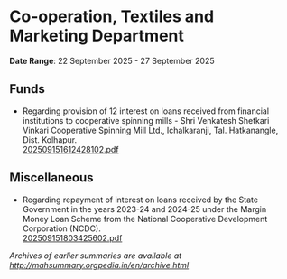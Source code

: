 # Co-operation, Textiles and Marketing Department

**Date Range**: 22 September 2025 - 27 September 2025


## Funds
- Regarding provision of 12 interest on loans received from financial institutions to cooperative spinning mills - Shri Venkatesh Shetkari Vinkari Cooperative Spinning Mill Ltd., Ichalkaranji, Tal. Hatkanangle, Dist. Kolhapur.\
  [202509151612428102.pdf](https://gr.maharashtra.gov.in/Site/Upload/Government%20Resolutions/English/202509151612428102.pdf)

## Miscellaneous
- Regarding repayment of interest on loans received by the State Government in the years 2023-24 and 2024-25 under the Margin Money Loan Scheme from the National Cooperative Development Corporation (NCDC).\
  [202509151803425602.pdf](https://gr.maharashtra.gov.in/Site/Upload/Government%20Resolutions/English/202509151803425602.pdf)


*Archives of earlier summaries are available at http://mahsummary.orgpedia.in/en/archive.html*
